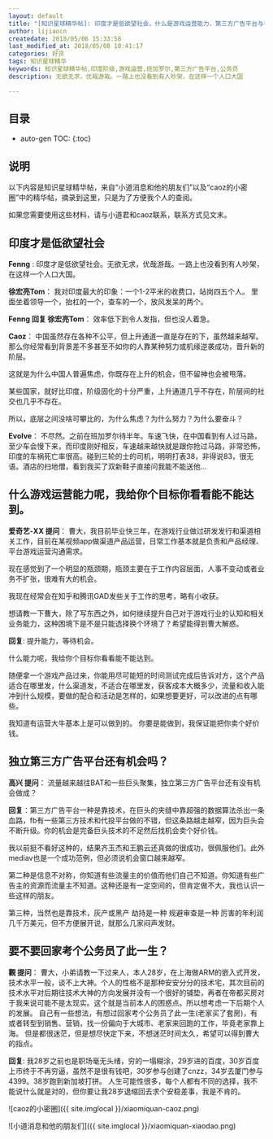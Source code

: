 ```yaml
---
layout: default
title: "[知识星球精华帖]: 印度才是低欲望社会，什么是游戏运营能力，第三方广告平台与考公务员" 
author: lijiaocn
createdate: 2018/05/06 15:33:58
last_modified_at: 2018/05/08 10:41:17
categories: 好货
tags: 知识星球精华
keywords: 知识星球精华帖,印度阶级,游戏运营,班加罗尔,第三方广告平台,公务员
description: 无欲无求，优哉游哉。一路上也没看到有人吵架，在这样一个人口大国

---
```


## 目录
* auto-gen TOC:
{:toc}

## 说明

以下内容是知识星球精华帖，来自“小道消息和他的朋友们”以及“caoz的小密圈”中的精华帖，摘录到这里，只是为了方便我个人的查阅。

如果您需要使用这些材料，请与小道君和caoz联系，联系方式见文末。

## 印度才是低欲望社会

**Fenng** : 印度才是低欲望社会。无欲无求，优哉游哉。一路上也没看到有人吵架，在这样一个人口大国。

**徐宏亮Tom**： 我对印度最大的印象：一个1-2平米的收费口，站岗四五个人。 里面坐着领导一个，抬杠的一个，查车的一个，放风发呆的两个。

**Fenng 回复 徐宏亮Tom**： 效率低下到令人发指，但也没人着急。

**Caoz**： 中国虽然存在各种不公平，但上升通道一直是存在的下，虽然越来越窄。那么你经常看到背景差不多甚至不如你的人靠某种努力或机缘逆袭成功，晋升新的阶层。

这就是为什么中国人普遍焦虑，你既存在上升的机会，但不留神也会被甩落。

某些国家，就好比印度，阶级固化的十分严重，上升通道几乎不存在，阶层间的社交也几乎不存在。

所以，底层之间没啥可攀比的，为什么焦虑？为什么努力？为什么要奋斗？

**Evolve**： 不尽然。之前在班加罗尔待半年。车速飞快，在中国看到有人过马路，至少车会慢下来，而印度刚好相反，车速越来越快就是跟你抢过马路，非常恐怖，印度的车祸死亡率很高。碰到三轮的士的司机，明明打表38，非得说83，很无语。酒店的扫地僧，看到我买了双新鞋子直接问我能不能送他...

## 什么游戏运营能力呢，我给你个目标你看看能不能达到。

**爱奇艺-XX 提问**： 曹大，我目前毕业快三年，在游戏行业做过研发发行和渠道相关工作，目前在某视频app做渠道产品运营，日常工作基本就是负责和产品经理、平台游戏运营沟通需求。

现在感觉到了一个明显的瓶颈期，瓶颈主要在于工作内容层面，人事不变动或者业务不扩张，很难有大的机会。

我现在经常会在知乎和腾讯GAD发些关于工作的思考，略有小收获。

想请教一下曹大，除了写东西之外，如何继续提升自己对于游戏行业的认知和相关业务能力，这种困境下是不是只能选择换个环境了？希望能得到曹大解惑。 

**回复**: 提升能力，等待机会。 

什么能力呢，我给你个目标你看看能不能达到。 

随便拿一个游戏产品过来，你能用尽可能短的时间测试完成后告诉对方，这个产品适合在哪里发，什么渠道发，不适合在哪里发，获客成本大概多少，流量和收入能冲到什么规模，要做的配合和活动是怎样的，如果想要更好，可以改进的点有哪些。

我知道有运营大牛基本上是可以做到的。 你要是能做到，我保证能把你卖个好价钱。

## 独立第三方广告平台还有机会吗？

**高兴 提问**： 流量越来越往BAT和一些巨头聚集，独立第三方广告平台还有没有机会做成？ 

**回复**：第三方广告平台一种是靠技术，在巨头的夹缝中靠超强的数据算法杀出一条血路，fb有一些第三方技术和代投平台做的不错，但这条路越走越窄，因为巨头会不断升级。你的机会是完备巨头技术的不足然后找机会卖个好价钱。 

我以前挺不看好这种的，结果齐玉杰和王鹏云还真做的很成功，很佩服他们。此外mediav也是一个成功范例，但必须说机会窗口越来越窄。 

第二种是信息不对称，你知道有些流量主的价值而他们自己不知道。你知道有些广告主的资源而流量主不知道。这种还是有一定空间的，但肯定做不大，我也认识一些这样的朋友。 

第三种，当然也是靠技术，灰产或黑产 劫持是一种 规避审查是一种 厉害的年利润几千万美元，但不方便展开说，就那么几家闷声发财。

## 要不要回家考个公务员了此一生？

**觀 提问**： 曹大，小弟请教一下过来人，本人28岁，在上海做ARM的嵌入式开发，技术水平一般，谈不上大神。个人的性格不是那种安安分分的技术宅，其次目前的技术水平对后期往技术大神的方向发展并没有一个很好的铺垫，再者在帝都买房对于我来说可能不是太现实。这个就是当前本人的困惑点。所以想考虑一下后期个人的发展。 自己有一些想法，有想过回家考个公务员了此一生(老家买了套房)，有或者转型到销售、营销，找一份偏向于大城市、老家来回跑的工作，毕竟老家靠上海。 但是都很迷茫，但是想尽快定下来，不想迷茫时间太久，希望可以得到曹大的指点。 

**回复**: 我28岁之前也是职场毫无头绪，穷的一塌糊涂，29岁进的百度，30岁百度上市终于不再穷逼，虽然不是很有钱吧，30岁参与创建了cnzz，34岁去厦门参与4399。38岁跑到新加坡打拼。 人生可能性很多，每个人都有不同的选择，我不能说什么就是对的，但你要让我28岁退缩回去求个安稳差事，我是不肯的。

![caoz的小密圈]({{ site.imglocal }}/xiaomiquan-caoz.png) 

![小道消息和他的朋友们]({{ site.imglocal }}/xiaomiquan-xiaodao.png)


